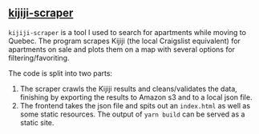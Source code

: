 [kijiji-scraper](http://kijijimap.hammes.io/)
-------------

`kijiji-scraper` is a tool I used to search for apartments while moving to Quebec.
The program scrapes Kijiji (the local Craigslist equivalent) for apartments on sale and plots them on a map with several options for filtering/favoriting.

The code is split into two parts:

1. The scraper crawls the Kijiji results and cleans/validates the data, finishing by exporting the results to Amazon s3 and to a local json file.
2. The frontend takes the json file and spits out an `index.html` as well as some static resources.
The output of `yarn build` can be served as a static site.

